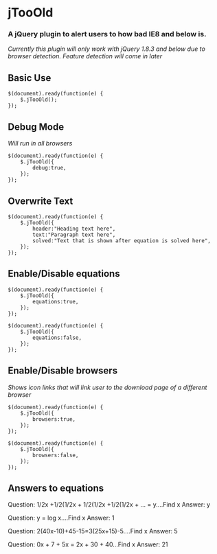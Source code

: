 # jTooOld
### A jQuery plugin to alert users to how bad IE8 and below is. ###

*Currently this plugin will only work with jQuery 1.8.3 and below due to browser detection. Feature detection will come in later*

## Basic Use

    $(document).ready(function(e) {
        $.jTooOld();
    });

## Debug Mode
*Will run in all browsers*

    $(document).ready(function(e) {
        $.jTooOld({
            debug:true,
        });
    });
    
## Overwrite Text

    $(document).ready(function(e) {
        $.jTooOld({
            header:"Heading text here",
            text:"Paragraph text here",
            solved:"Text that is shown after equation is solved here",
        });
    });
    
## Enable/Disable equations

    $(document).ready(function(e) {
        $.jTooOld({
            equations:true,
        });
    });

    $(document).ready(function(e) {
        $.jTooOld({
            equations:false,
        });
    });
   
## Enable/Disable browsers
*Shows icon links that will link user to the download page of a different browser*

    $(document).ready(function(e) {
        $.jTooOld({
            browsers:true,
        });
    });

    $(document).ready(function(e) {
        $.jTooOld({
            browsers:false,
        });
    });
    
## Answers to equations

Question: 1/2x +1/2(1/2x + 1/2(1/2x +1/2(1/2x + ... = y....Find x
Answer: y

Question: y = log x....Find x
Answer: 1

Question: 2(40x-10)+45-15=3(25x+15)-5....Find x
Answer: 5

Question: 0x + 7 + 5x = 2x + 30 + 40...Find x
Answer: 21